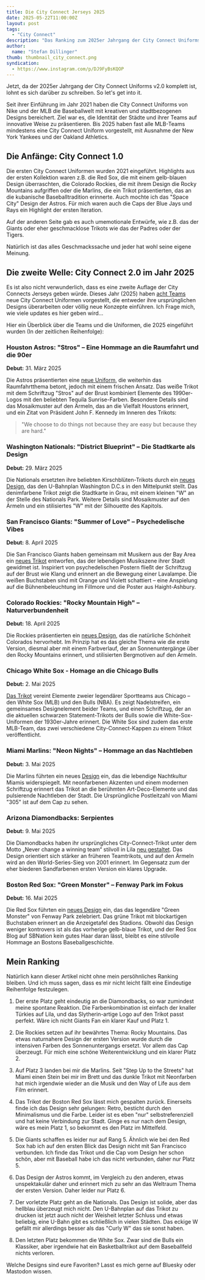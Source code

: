 ```yaml
---
title: Die City Connect Jerseys 2025
date: 2025-05-22T11:00:00Z
layout: post
tags:
  - "City Connect"
description: "Das Ranking zum 2025er Jahrgang der City Connect Uniforms v2.0"
author:
  name: "Stefan Dillinger"
thumb: thumbnail_city_connect.png
syndication:
  - https://www.instagram.com/p/DJ9FyBsKQOP
---
```


<img src="../../img/thumbnail_city_connect.png" style="display:none"/>

Jetzt, da der 2025er Jahrgang der City Connect Uniforms v2.0 komplett ist, lohnt es sich darüber zu schreiben. So let's get into it.

Seit ihrer Einführung im Jahr 2021 haben die City Connect Uniforms von Nike und der MLB die Baseballwelt mit kreativen und stadtbezogenen Designs bereichert. Ziel war es, die Identität der Städte und ihrer Teams auf innovative Weise zu präsentieren. Bis 2025 haben fast alle MLB-Teams mindestens eine City Connect Uniform vorgestellt, mit Ausnahme der New York Yankees und der Oakland Athletics.

## Die Anfänge: City Connect 1.0

Die ersten City Connect Uniformen wurden 2021 eingeführt. Highlights aus der ersten Kollektion waren z.B. die Red Sox, die mit einem gelb-blauen Design überraschten, die Colorado Rockies, die mit ihrem Design die Rocky Mountains aufgriffen oder die Marlins, die ein Trikot präsentierten, das an die kubanische Baseballtradition erinnerte. Auch mochte ich das "Space City" Design der Astros. Für mich waren auch die Caps der Blue Jays und Rays ein Highlight der ersten Iteration.

Auf der anderen Seite gab es auch umemotionale Entwürfe, wie z.B. das der Giants oder eher geschmacklose Trikots wie das der Padres oder der Tigers.

Natürlich ist das alles Geschmackssache und jeder hat wohl seine eigene Meinung.

## Die zweite Welle: City Connect 2.0 im Jahr 2025

Es ist also nicht verwunderlich, dass es eine zweite Auflage der City Connects Jerseys geben würde. Dieses Jahr (2025) haben [acht Teams](https://www.espn.com/mlb/story/_/id/39776958/tracking-mlb-city-connect-jerseys-uniforms) neue City Connect Uniformen vorgestellt, die entweder ihre ursprünglichen Designs überarbeiten oder völlig neue Konzepte einführen. Ich Frage mich, wie viele updates es hier geben wird...

Hier ein Überblick über die Teams und die Uniformen, die 2025 eingeführt wurden (In der zeitlichen Reihenfolge):

### Houston Astros: "Stros" – Eine Hommage an die Raumfahrt und die 90er

**Debut:** 31. März 2025

Die Astros präsentierten eine [neue Uniform](https://www.espn.com/mlb/story/_/id/44318823/houston-astros-city-connect-2025-uniform-mlb), die weiterhin das Raumfahrtthema betont, jedoch mit einem frischen Ansatz. Das weiße Trikot mit dem Schriftzug "Stros" auf der Brust kombiniert Elemente des 1990er-Logos mit den beliebten Tequila Sunrise-Farben. Besondere Details sind das Mosaikmuster auf den Ärmeln, das an die Vielfalt Houstons erinnert, und ein Zitat von Präsident John F. Kennedy im Inneren des Trikots:

> "We choose to do things not because they are easy but because they are hard."

### Washington Nationals: "District Blueprint" – Die Stadtkarte als Design

**Debut:** 29. März 2025

Die Nationals ersetzten ihre beliebten Kirschblüten-Trikots durch ein [neues Design](https://www.federalbaseball.com/2025/3/23/24392190/nationals-news-new-city-connect-uniforms), das den U-Bahnplan Washington D.C.s in den Mittelpunkt stellt. Das denimfarbene Trikot zeigt die Stadtkarte in Grau, mit einem kleinen "W" an der Stelle des Nationals Park. Weitere Details sind Mosaikmuster auf den Ärmeln und ein stilisiertes "W" mit der Silhouette des Kapitols.

### San Francisco Giants: "Summer of Love" – Psychedelische Vibes

**Debut:** 8. April 2025

Die San Francisco Giants haben gemeinsam mit Musikern aus der Bay Area ein [neues Trikot](https://www.mccoveychronicles.com/2025/4/8/24404032/san-francisco-giants-unveil-2025-city-connect-jerseys-inspired-by-sf-music-scene) entworfen, das der lebendigen Musikszene ihrer Stadt gewidmet ist. Inspiriert von psychedelischen Postern fließt der Schriftzug auf der Brust wie Klang und erinnert an die Bewegung einer Lavalampe. Die weißen Buchstaben sind mit Orange und Violett schattiert – eine Anspielung auf die Bühnenbeleuchtung im Fillmore und die Poster aus Haight-Ashbury.

### Colorado Rockies: "Rocky Mountain High" – Naturverbundenheit

**Debut:** 18. April 2025

Die Rockies präsentierten ein [neues Design](https://www.purplerow.com/2025/4/12/24406953/colorado-rockies-release-city-connect-2-0-brenton-doyle-ezequiel-tovar-ryan-mcmahon), das die natürliche Schönheit Colorados hervorhebt. Im Prinzip hat es das gleiche Thema wie die erste Version, diesmal aber mit einem Farbverlauf, der an Sonnenuntergänge über den Rocky Mountains erinnert, und stilisierten Bergmotiven auf den Ärmeln.

### Chicago White Sox - Homage an die Chicago Bulls

**Debut:** 2. Mai 2025

[Das Trikot](https://www.southsidesox.com/2025/4/3/24400580/city-disconnect-chicago-white-sox-city-connect-nike-jersey-mlb-southside-south-side) vereint Elemente zweier legendärer Sportteams aus Chicago – den White Sox (MLB) und den Bulls (NBA). Es zeigt Nadelstreifen, ein gemeinsames Designelement beider Teams, und einen Schriftzug, der an die aktuellen schwarzen Statement-Trikots der Bulls sowie die White-Sox-Uniformen der 1930er-Jahre erinnert. Die White Sox sind zudem das erste MLB-Team, das zwei verschiedene City-Connect-Kappen zu einem Trikot veröffentlicht.

### Miami Marlins: "Neon Nights" – Hommage an das Nachtleben

**Debut:** 3. Mai 2025

Die Marlins führten ein neues [Design](https://fishonfirst.com/news-rumors/miami-marlins/uniforms-city-connect-retrowave-jersey-2025/) ein, das die lebendige Nachtkultur Miamis widerspiegelt. Mit neonfarbenen Akzenten und einem modernen Schriftzug erinnert das Trikot an die berühmten Art-Deco-Elemente und das pulsierende Nachtleben der Stadt. Die Ursprüngliche Postleitzahl von Miami "305" ist auf dem Cap zu sehen.

### Arizona Diamondbacks: Serpientes

**Debut:** 9. Mai 2025

Die Diamondbacks haben ihr ursprüngliches City-Connect-Trikot unter dem Motto „Never change a winning team“ stilvoll in Lila [neu gestaltet](https://www.azsnakepit.com/2025/5/5/24424317/arizona-diamondbacks-unveil-nike-city-connect-serpientes-uniforms). Das Design orientiert sich stärker an früheren Teamtrikots, und auf den Ärmeln wird an den World-Series-Sieg von 2001 erinnert. Im Gegensatz zum der eher biederen Sandfarbenen ersten Version ein klares Upgrade.

### Boston Red Sox: "Green Monster" – Fenway Park im Fokus

**Debut:** 16. Mai 2025

Die Red Sox führten ein [neues Design](https://www.overthemonster.com/2025/5/16/24430977/the-new-red-sox-city-connect-uniforms-are-a-lazy-disappointment) ein, das das legendäre "Green Monster" von Fenway Park zelebriert. Das grüne Trikot mit blockartigen Buchstaben erinnert an die Anzeigetafel des Stadions. Obwohl das Design weniger kontrovers ist als das vorherige gelb-blaue Trikot, und der Red Sox Blog auf SBNation kein gutes Haar daran lässt, bleibt es eine stilvolle Hommage an Bostons Baseballgeschichte.

## Mein Ranking

Natürlich kann dieser Artikel nicht ohne mein persöhnliches Ranking bleiben. Und ich muss sagen, dass es mir nicht leicht fällt eine Eindeutige Reihenfolge festzulegen.

1. Der erste Platz geht eindeutig an die Diamondbacks, so war zumindest meine spontane Reaktion. Die Farbenkombination ist einfach der knaller Türkies auf Lila, und das Slytherin-artige Logo auf den Trikot passt perfekt. Wäre ich nicht Giants Fan ein klarer Kauf und Platz 1.
1. Die Rockies setzen auf ihr bewährtes Thema: Rocky Mountains. Das etwas naturnahere Design der ersten Version wurde durch die intensiven Farben des Sonnenuntergangs ersetzt. Vor allem das Cap überzeugt. Für mich eine schöne Weiterentwicklung und ein klarer Platz 2.
1. Auf Platz 3 landen bei mir die Marlins. Seit "Step Up to the Streets" hat Miami einen Stein bei mir im Brett und das dunkle Trikot mit Neonfarben hat mich irgendwie wieder an die Musik und den Way of Life aus dem Film erinnert.
1. Das Trikot der Boston Red Sox lässt mich gespalten zurück. Einerseits finde ich das Design sehr gelungen: Retro, besticht durch den Minimalismus und die Farbe. Leider ist es eben "nur" selbstreferenziell und hat keine Verbindung zur Stadt. Ginge es nur nach dem Design, wäre es mein Platz 1, so bekommt es den Platz im Mittelfeld.

1. Die Giants schaffen es leider nur auf Rang 5. Ähnlich wie bei den Red Sox hab ich auf den ersten Blick das Design nicht mit San Francisco verbunden. Ich finde das Trikot und die Cap vom Design her schon schön, aber mit Baseball habe ich das nicht verbunden, daher nur Platz 5.

1. Das Design der Astros kommt, im Vergleich zu den anderen, etwas unspektakulär daher und erinnert mich zu sehr an das Weltraum Thema der ersten Version. Daher leider nur Platz 6.

1. Der vorletzte Platz geht an die Nationals. Das Design ist solide, aber das hellblau überzeugt mich nicht. Den U-Bahnplan auf das Trikot zu drucken ist jetzt auch nicht der Weisheit letzter Schluss und etwas beliebig, eine U-Bahn gibt es schließlich in vielen Städten. Das eckige W gefällt mir allerdings besser als das "Curly W" das sie sonst haben.

1. Den letzten Platz bekommen die White Sox. Zwar sind die Bulls ein Klassiker, aber irgendwie hat ein Basketballtrikot auf dem Baseballfeld nichts verloren.

Welche Designs sind eure Favoriten? Lasst es mich gerne auf Bluesky oder Mastodon wissen.
